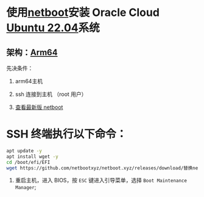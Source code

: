 # 使用[netboot](https://github.com/netbootxyz/netboot.xyz)安装 Oracle Cloud [Ubuntu 22.04]()系统

## 架构：[Arm64]()

先决条件：

1. arm64主机

2. ssh 连接到主机 （root 用户）

3. [查看最新版 netboot](https://github.com/netbootxyz/netboot.xyz)

# SSH 终端执行以下命令：
```bash
apt update -y
apt install wget -y
cd /boot/efi/EFI
wget https://github.com/netbootxyz/netboot.xyz/releases/download/替换netboot最新版本号/netboot.xyz-arm64.efi
```
1. 重启主机，进入 BIOS，按 `ESC` 键进入引导菜单，选择 `Boot Maintenance Manager`;
<img src="" />


<!-- # 必要的修改，（如不修改此项，在 SSH 终端切换到 root 用户时会多一步密码验证）
## 1.打开终端并输入以下命令以编辑sudoers文件：
```bash
sudo visudo
```
## 2.在打开的文件中找到这一行：
```bash
%sudo   ALL=(ALL:ALL) ALL
```
## 3.在这一行下面添加一行来允许特定用户在使用sudo时不需要输入密码。比如，假设你的用户名是ubuntu：
```bash
ubuntu   ALL=(ALL) NOPASSWD: ALL
```
## 4.`Ctrl + x` 输入 `y` 回车
```bash
sudo -k
sudo -i
```
## 此时在切换 `root` 用户时无需密码验证。 -->
